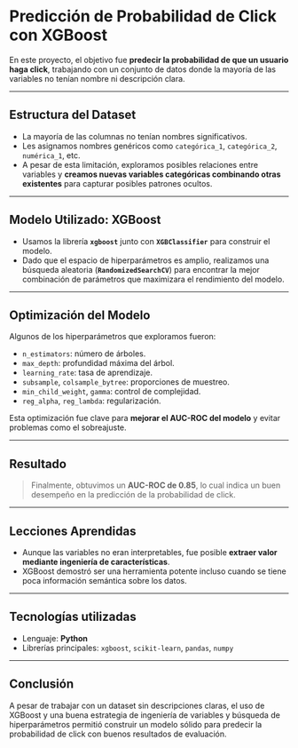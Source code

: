 # Predicción de Probabilidad de Click con XGBoost

En este proyecto, el objetivo fue **predecir la probabilidad de que un usuario haga click**, trabajando con un conjunto de datos donde la mayoría de las variables no tenían nombre ni descripción clara.

---

## Estructura del Dataset

- La mayoría de las columnas no tenían nombres significativos.
- Les asignamos nombres genéricos como `categórica_1`, `categórica_2`, `numérica_1`, etc.
- A pesar de esta limitación, exploramos posibles relaciones entre variables y **creamos nuevas variables categóricas combinando otras existentes** para capturar posibles patrones ocultos.

---

## Modelo Utilizado: XGBoost

- Usamos la librería **`xgboost`** junto con **`XGBClassifier`** para construir el modelo.
- Dado que el espacio de hiperparámetros es amplio, realizamos una búsqueda aleatoria (**`RandomizedSearchCV`**) para encontrar la mejor combinación de parámetros que maximizara el rendimiento del modelo.

---

## Optimización del Modelo

Algunos de los hiperparámetros que exploramos fueron:

- `n_estimators`: número de árboles.
- `max_depth`: profundidad máxima del árbol.
- `learning_rate`: tasa de aprendizaje.
- `subsample`, `colsample_bytree`: proporciones de muestreo.
- `min_child_weight`, `gamma`: control de complejidad.
- `reg_alpha`, `reg_lambda`: regularización.

Esta optimización fue clave para **mejorar el AUC-ROC del modelo** y evitar problemas como el sobreajuste.

---

## Resultado

> Finalmente, obtuvimos un **AUC-ROC de 0.85**, lo cual indica un buen desempeño en la predicción de la probabilidad de click.

---

## Lecciones Aprendidas

- Aunque las variables no eran interpretables, fue posible **extraer valor mediante ingeniería de características**.
- XGBoost demostró ser una herramienta potente incluso cuando se tiene poca información semántica sobre los datos.

---

## Tecnologías utilizadas

- Lenguaje: **Python**
- Librerías principales: `xgboost`, `scikit-learn`, `pandas`, `numpy`

---

## Conclusión

A pesar de trabajar con un dataset sin descripciones claras, el uso de XGBoost y una buena estrategia de ingeniería de variables y búsqueda de hiperparámetros permitió construir un modelo sólido para predecir la probabilidad de click con buenos resultados de evaluación.
